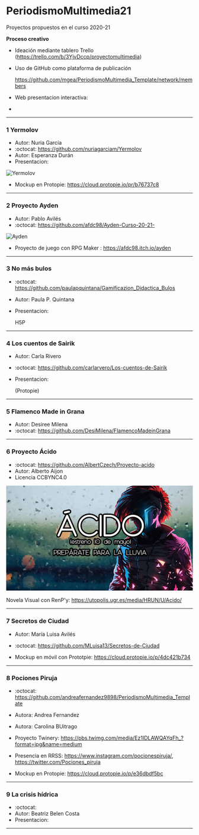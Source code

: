 # PeriodismoMultimedia21

Proyectos propuestos en el curso 2020-21 



**Proceso creativo**

- Ideación mediante tablero Trello (https://trello.com/b/3YjvDccp/proyectomultimedia) 

- Uso de GitHub como plataforma de publicación

  https://github.com/mgea/PeriodismoMultimedia_Template/network/members

- Web presentacion interactiva:
- 


----


### 1  Yermolov
* Autor: Nuria García
* :octocat: https://github.com/nuriagarciam/Yermolov
* Autor: Esperanza Durán 
* Presentacion: 

![Yermolov](https://user-images.githubusercontent.com/82604085/115734217-d12a7600-a389-11eb-9ca2-99b34b76f51d.png)
  
  
* Mockup en Protopie: https://cloud.protopie.io/pr/b76737c8 
  

---

### 2  Proyecto Ayden

* Autor: Pablo Avilés
* :octocat: https://github.com/afdc98/Ayden-Curso-20-21-

![Ayden](https://user-images.githubusercontent.com/20681504/115731998-e2728300-a387-11eb-9a78-6af3184c8de9.png) 

* Proyecto de juego con RPG Maker : https://afdc98.itch.io/ayden



---


### 3  No más bulos

* :octocat: https://github.com/paulapquintana/Gamificazion_Didactica_Bulos
* Autor: Paula P. Quintana
* Presentacion: 

  H5P

---



### 4  Los cuentos de Sairik 
* Autor: Carla Rivero 
* :octocat: https://github.com/carlarvero/Los-cuentos-de-Sairik

* Presentacion: 

   (Protopie)

---

### 5  Flamenco Made in Grana
* Autor: Desiree Milena
* :octocat: https://github.com/DesiMilena/FlamencoMadeinGrana 

---

### 6  Proyecto Ácido
* :octocat: https://github.com/AlbertCzech/Proyecto-acido
* Autor: Alberto Aijon 
* Licencia CCBYNC4.0 

![Portada](https://github.com/AlbertCzech/Proyecto-acido/blob/master/banner.jpg)

Novela Visual con RenP'y: https://utopolis.ugr.es/media/HRUN/U/Acido/



---


### 7  Secretos de Ciudad
* Autor: María Luisa Avilés
* :octocat: https://github.com/MLuisa13/Secretos-de-Ciudad 


* Mockup en móvil con Prototpie: https://cloud.protopie.io/p/4dc421b734 
 
---

### 8  Pociones Piruja

* :octocat: https://github.com/andreafernandez9898/PeriodismoMultimedia_Template
* Autora: Andrea Fernandez
* Autora: Carolina BUitrago

* Proyecto Twinery: https://pbs.twimg.com/media/Ez1IDLAWQAYqFh_?format=jpg&name=medium 
* Presencia en RRSS: https://www.instagram.com/pocionespiruja/, https://twitter.com/Pociones_piruja 
* Mockup en Protopie: https://cloud.protopie.io/p/e36dbdf5bc 





---


### 9  La crisis hídrica 


* :octocat: 
* Autor: Beatriz Belen Costa
* Presentacion: 

---





